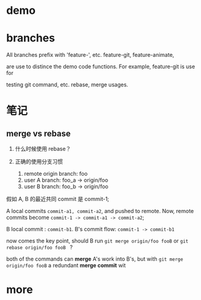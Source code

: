 # demo

# branches

All branches prefix with 'feature-', etc. feature-git, feature-animate,

are use to distince the demo code functions. For example, feature-git is use for

testing git command, etc. rebase, merge usages.

# 笔记

## merge vs rebase

1. 什么时候使用 rebase？

2. 正确的使用分支习惯

    1. remote origin branch: foo
    2. user A branch: foo_a -> origin/foo
    3. user B branch: foo_b -> origin/foo

假如 A, B 的最近共同 commit 是 commit-1;

A local commits `commit-a1, commit-a2`, and pushed to remote. Now, remote commits become `commit-1 -> commit-a1 -> commit-a2`;


B local commit : `commit-b1`. B's commit flow: `commit-1 -> commit-b1`

now comes the key point, should B run  `git merge origin/foo fooB` or `git rebase origin/foo fooB ` ?

both of the commands can **merge** A's work into B's, but with `git merge origin/foo fooB` a redundant **merge commit** wit
# more
 
